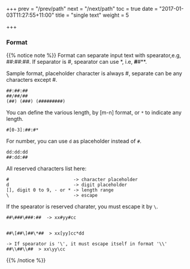 +++
prev = "/prev/path"
next = "/next/path"
toc = true
date = "2017-01-03T11:27:55+11:00"
title = "single text"
weight = 5

+++



### Format
{{% notice note  %}}
<a name="HM-EDITOR-010" class="anchor"></a>
Format can separate input text with spearator,e.g, ##:##:##.  If separator is #, spearator can use *, i.e, **#**#**. 

Sample format, placeholder character is always #, separate can be any characters except #.
```
##:##:##
##/##/##
(##) (###) (#########)
```

You can define the various length, by [m-n] format, or `*` to indicate any length.
```
#[0-3]:##:#*
```

For number, you can use `d` as placeholder instead of `#`.

```
dd:dd:dd
##:dd:##
```

All reserved characters list here:
```
#                        -> character placeholder
d                        -> digit placeholder
[], digit 0 to 9, - or * -> length range
\                        -> escape 
```

If the spearator is reserved charater, you must escape it by `\`. 

```
##\###\###:##  -> xx#yy#cc


##\[##\]##\*##  > xx[yy]cc*dd

-> If spearator is '\', it must escape itself in format '\\'
##\\##\\##  > xx\yy\cc  

```

{{% /notice %}}
